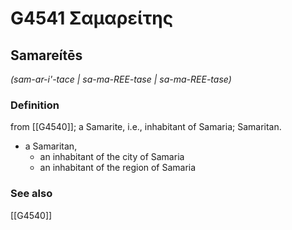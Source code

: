 # G4541 Σαμαρείτης

## Samareítēs

_(sam-ar-i'-tace | sa-ma-REE-tase | sa-ma-REE-tase)_

### Definition

from [[G4540]]; a Samarite, i.e., inhabitant of Samaria; Samaritan.

- a Samaritan,
  - an inhabitant of the city of Samaria
  - an inhabitant of the region of Samaria

### See also

[[G4540]]

